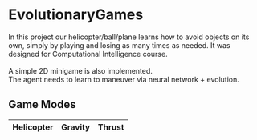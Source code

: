 
# EvolutionaryGames

In this project our helicopter/ball/plane learns how to avoid objects on its own, simply by playing and losing as many times as needed.
It was designed for Computational Intelligence course. <br> <br>
A simple 2D minigame is also implemented. <br>
The agent needs to learn to maneuver via neural network + evolution.


## Game Modes
Helicopter             |  Gravity          |  Thrust
:-------------------------:|:-------------------------:|:-------------------------:

